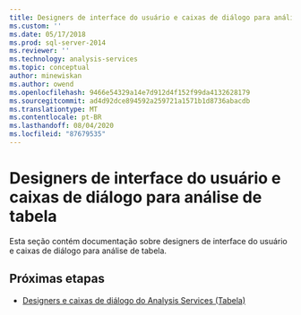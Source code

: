 ```yaml
---
title: Designers de interface do usuário e caixas de diálogo para análise de tabela | Microsoft Docs
ms.custom: ''
ms.date: 05/17/2018
ms.prod: sql-server-2014
ms.reviewer: ''
ms.technology: analysis-services
ms.topic: conceptual
author: minewiskan
ms.author: owend
ms.openlocfilehash: 9466e54329a14e7d912d4f152f99da4132628179
ms.sourcegitcommit: ad4d92dce894592a259721a1571b1d8736abacdb
ms.translationtype: MT
ms.contentlocale: pt-BR
ms.lasthandoff: 08/04/2020
ms.locfileid: "87679535"
---
```

# <a name="ui-designers-and-dialogs-for-tabular-analysis"></a>Designers de interface do usuário e caixas de diálogo para análise de tabela

Esta seção contém documentação sobre designers de interface do usuário e caixas de diálogo para análise de tabela.

## <a name="next-steps"></a>Próximas etapas

- [Designers e caixas de diálogo do Analysis Services (Tabela)](../analysis-services-designers-and-dialog-boxes-tabular.md)

